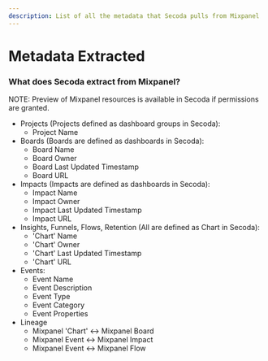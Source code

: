 ```yaml
---
description: List of all the metadata that Secoda pulls from Mixpanel
---
```


# Metadata Extracted

### What does Secoda extract from Mixpanel?

NOTE: Preview of Mixpanel resources is available in Secoda if permissions are granted.&#x20;

* Projects (Projects defined as dashboard groups in Secoda):
  * Project Name
* Boards (Boards are defined as dashboards in Secoda):
  * Board Name
  * Board Owner
  * Board Last Updated Timestamp
  * Board URL
* Impacts (Impacts are defined as dashboards in Secoda):
  * Impact Name
  * Impact Owner
  * Impact Last Updated Timestamp
  * Impact URL
* Insights, Funnels, Flows, Retention (All are defined as Chart in Secoda):
  * 'Chart' Name
  * 'Chart' Owner
  * 'Chart' Last Updated Timestamp
  * 'Chart' URL
* Events:
  * Event Name
  * Event Description
  * Event Type
  * Event Category&#x20;
  * Event Properties
* Lineage
  * Mixpanel 'Chart' <-> Mixpanel Board
  * Mixpanel Event <-> Mixpanel Impact
  * Mixpanel Event <-> Mixpanel Flow

